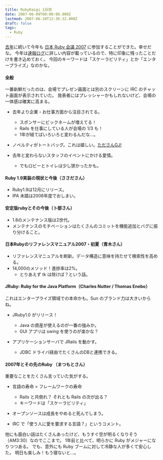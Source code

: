 ```yaml
---
title: RubyKaigi 1日目
date: 2007-06-09T00:00:00.000Z
lastmod: 2007-06-10T12:36:32.000Z
draft: false
tags:
  - Ruby
---
```


[去年](/posts/20060610/p01)に続いて今年も [日本 Ruby 会議 2007](http://jp.rubyist.net/RubyKaigi2007/) に参加することができた。幸せだな。 今年は[速報ログ](http://jp.rubyist.net/RubyKaigi2007/Log.html)に詳しい内容が載っているので、特に印象に残ったことだけを書き込めておく。 今回のキーワードは「スケーラビリティ」とか「エンタープライズ」なのかな。

#### 全般

一番新鮮だったのは、会場でプレゼン画面とは別のスクリーンに IRC のチャット画面が表示されていた。 発表者にはプレッシャーかもしれないけど、会場の一体感は確実に高まる。

- 去年より企業・お仕事方面から注目されてる。

  - スポンサーにビックネームが増えてる！
  - Rails を仕事にしている人が会場の 1/3 も！
  - 1年が経てばいろいろと変わるんだな…。

- ノベルティがトートバッグ。これは嬉しい。[たださんGJ!](http://sho.tdiary.net/20070609.html#p01)

- 去年と変わらないスタッフのイベントにかける愛情。
  - でもロビーとトイレは少し狭かったかも。

#### Ruby 1.9実装の現状と今後（ささださん）

- Ruby1.9は12月にリリース。
- IPA 未踏は2006年度でおしまい。

#### 安定版rubyとその今後（卜部さん）

- 1.8のメンテナンス版は2世代。
- メンテナンスのモチベーションはたくさんのコミットを機能追加とバグに振り分けること。

#### 日本Rubyのリファレンスマニュアル2007・初夏（青木さん）

- リファレンスマニュアルを刷新。データ構造に意味を持たせて検索性を高める。
- 14,000のメソッド！進捗率は2%。
  - とりあえず tk は除けば？という話。

#### JRuby: Ruby for the Java Platform（Charles Nutter / Thomas Enebo）

これはエンタープライズ領域での本命かも。Sun のブランド力は大きいからね。

- JRuby1.0 がリリース！

  - Java の資産が使えるのが一番の強みか。
  - GUI アプリは swing を使うのが楽かな？

- アプリケーションサーバで JRails を動かす。
  - JDBC ドライバ経由でたくさんのDBと連携できる。

#### 2007年とその先のRuby （まつもとさん）

重要なことをたくさん言っていた気がする。

- 言語の寿命 > フレームワークの寿命

  - Rails と共倒れ？ それとも Rails の次が出る？
  - キーワードは「スケーラビリティ」

- オープンソースは成長をやめると死んでしまう。

- IRC で「使う人に愛を要求する言語？」というコメント。

他にも面白い話はたくさんあったけど、もうすぐ空が明るくなりそう（AM3:30）なのでここまで。 1年前と比べて、明らかに Ruby がメジャーになりつつある。 でも、意外にも Ruby ブームに対して冷静な人が多くて安心した。 明日も楽しみ！もう寝ないと…。
